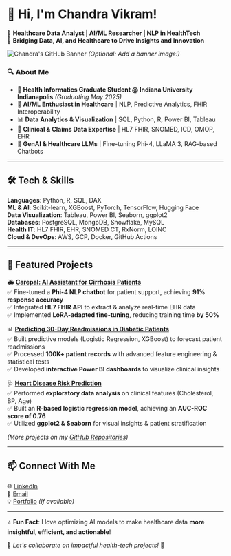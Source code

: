# 👋 Hi, I'm Chandra Vikram! 

🚀 **Healthcare Data Analyst | AI/ML Researcher | NLP in HealthTech**  
🔬 **Bridging Data, AI, and Healthcare to Drive Insights and Innovation**  

![Chandra's GitHub Banner](https://your-image-url.com) *(Optional: Add a banner image!)*  

### 🔍 About Me  
- 🏥 **Health Informatics Graduate Student @ Indiana University Indianapolis** *(Graduating May 2025)*
- 🤖 **AI/ML Enthusiast in Healthcare** | NLP, Predictive Analytics, FHIR Interoperability  
- 📊 **Data Analytics & Visualization** | SQL, Python, R, Power BI, Tableau  
- 🔬 **Clinical & Claims Data Expertise** | HL7 FHIR, SNOMED, ICD, OMOP, EHR  
- 📡 **GenAI & Healthcare LLMs** | Fine-tuning Phi-4, LLaMA 3, RAG-based Chatbots  

---

## 🛠️ Tech & Skills  
**Languages**: Python, R, SQL, DAX  
**ML & AI**: Scikit-learn, XGBoost, PyTorch, TensorFlow, Hugging Face  
**Data Visualization**: Tableau, Power BI, Seaborn, ggplot2  
**Databases**: PostgreSQL, MongoDB, Snowflake, MySQL  
**Health IT**: HL7 FHIR, EHR, SNOMED CT, RxNorm, LOINC  
**Cloud & DevOps**: AWS, GCP, Docker, GitHub Actions  

---

## 📂 Featured Projects  
🚑 **[Carepal: AI Assistant for Cirrhosis Patients](https://github.com/supermax01/carepal)**  
✅ Fine-tuned a **Phi-4 NLP chatbot** for patient support, achieving **91% response accuracy**  
✅ Integrated **HL7 FHIR API** to extract & analyze real-time EHR data  
✅ Implemented **LoRA-adapted fine-tuning**, reducing training time **by 50%**  

📊 **[Predicting 30-Day Readmissions in Diabetic Patients](https://github.com/supermax01/diabetes-readmission)**  
✅ Built predictive models (Logistic Regression, XGBoost) to forecast patient readmissions  
✅ Processed **100K+ patient records** with advanced feature engineering & statistical tests  
✅ Developed **interactive Power BI dashboards** to visualize clinical insights  

🩺 **[Heart Disease Risk Prediction](https://github.com/supermax01/heart-disease-prediction)**  
✅ Performed **exploratory data analysis** on clinical features (Cholesterol, BP, Age)  
✅ Built an **R-based logistic regression model**, achieving an **AUC-ROC score of 0.76**  
✅ Utilized **ggplot2 & Seaborn** for visual insights & patient stratification  

*(More projects on my [GitHub Repositories](https://github.com/supermax01))*

---

## 📫 Connect With Me  
🌐 [LinkedIn](https://www.linkedin.com/in/chandra-vikram/)  
📧 [Email](mailto:chandravikram10@outlook.com)  
💡 [Portfolio](https://your-portfolio-site.com) *(If available)*  

---

⭐ **Fun Fact**: I love optimizing AI models to make healthcare data **more insightful, efficient, and actionable**!  

📌 *Let's collaborate on impactful health-tech projects!* 🚀  
